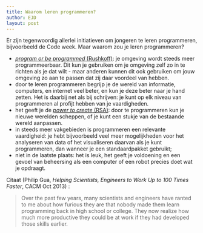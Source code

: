 ```yaml
---
title: Waarom leren programmeren?
author: EJD
layout: post
---
```


Er zijn tegenwoordig allerlei initiatieven om jongeren te leren programmeren, bijvoorbeeld de Code week. Maar waarom zou je leren programmeren?

* [*program or be programmed* (Rushkoff)](http://www.rushkoff.com/program-or-be-programmed/): je omgeving wordt steeds meer programmeerbaar. Dit kun je gebruiken om  je omgeving zelf zo in te richten als je dat wilt - maar anderen kunnen dit ook gebruiken om jouw omgeving zo aan te passen dat zij daar voordeel van hebben.
* door te leren programmeren begrijp je de wereld van informatie, computers, en internet veel beter, en kun je deze beter naar je hand zetten. Het is daarbij net als bij schrijven: je kunt op elk niveau van programmeren al profijt hebben van je vaardigheden.
* het geeft je de [*power to create* (RSA)](http://www.thersa.org/events/rsashorts/rsa-shorts-the-power-to-create): door te programmeren kun je nieuwe werelden scheppen, of je kunt een stukje van de bestaande wereld aanpassen.
* in steeds meer vakgebieden is programmeren een relevante vaardigheid: je hebt bijvoorbeeld veel meer mogelijkheden voor het analyseren van data of het visualiseren daarvan als je kunt programmeren, dan wanneer je een standaardpakket gebruikt;
* niet in de laatste plaats: het is leuk, het geeft je voldoening en een gevoel van beheersing als een computer of een robot precies doet wat je opdraagt. 

Citaat (Philip Gua, *Helping Scientists, Engineers to Work Up to 100 Times Faster*, CACM Oct 2013) :

> Over the past few years, many scientists and engineers have ranted to me about how furious they are that nobody made them learn programming back in high school or college. They now realize how much more productive they could be at work if they had developed those skills earlier.

